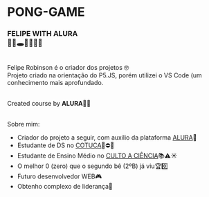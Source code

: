 # PONG-GAME
### FELIPE WITH ALURA<br>😮‍💨🕳️💯👻😈🥵
<br>
Felipe Robinson é o criador dos projetos 🤓 <br>
Projeto criado na orientação do P5.JS, porém utilizei o VS Code (um conhecimento mais aprofundado.
<br><br>

Created course by **ALURA**👾💜
<br><br>

Sobre mim:
- Criador do projeto a seguir, com auxilio da plataforma [ALURA](https://alura.com.br)🌈
- Estudante de DS no [COTUCA](https://cotuca.unicamp.br)📕⛔🌑
- Estudante de Ensino Médio no  [CULTO A CIÊNCIA](https://cultoaciencia.net)📚⚠️☀️
- O melhor 0 (zero) que o segundo bê (2ºB) já viu🏆0️⃣
- Futuro desenvolvedor WEB🎮
- Obtenho complexo de liderança🌟
